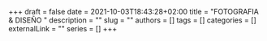 +++ 
draft = false
date = 2021-10-03T18:43:28+02:00
title = "FOTOGRAFIA & DISEÑO "
description = ""
slug = ""
authors = []
tags = []
categories = []
externalLink = ""
series = []
+++
